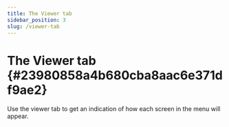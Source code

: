 ```yaml
---
title: The Viewer tab
sidebar_position: 3
slug: /viewer-tab
---
```




# The Viewer tab {#23980858a4b680cba8aac6e371df9ae2}


Use the viewer tab to get an indication of how each screen in the menu will appear.

